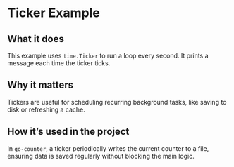 # Ticker Example

## What it does

This example uses `time.Ticker` to run a loop every second. It prints a message each time the ticker ticks.

## Why it matters

Tickers are useful for scheduling recurring background tasks, like saving to disk or refreshing a cache.

## How it’s used in the project

In `go-counter`, a ticker periodically writes the current counter to a file, ensuring data is saved regularly without blocking the main logic.
